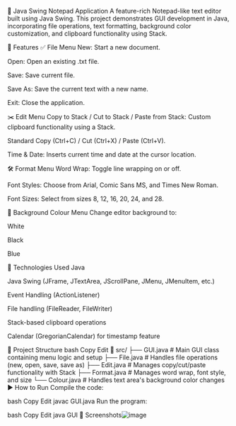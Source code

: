 📝 Java Swing Notepad Application
A feature-rich Notepad-like text editor built using Java Swing. This project demonstrates GUI development in Java, incorporating file operations, text formatting, background color customization, and clipboard functionality using Stack.

📌 Features
✅ File Menu
New: Start a new document.

Open: Open an existing .txt file.

Save: Save current file.

Save As: Save the current text with a new name.

Exit: Close the application.

✂️ Edit Menu
Copy to Stack / Cut to Stack / Paste from Stack: Custom clipboard functionality using a Stack<String>.

Standard Copy (Ctrl+C) / Cut (Ctrl+X) / Paste (Ctrl+V).

Time & Date: Inserts current time and date at the cursor location.

🛠️ Format Menu
Word Wrap: Toggle line wrapping on or off.

Font Styles: Choose from Arial, Comic Sans MS, and Times New Roman.

Font Sizes: Select from sizes 8, 12, 16, 20, 24, and 28.

🎨 Background Colour Menu
Change editor background to:

White

Black

Blue

🧰 Technologies Used
Java

Java Swing (JFrame, JTextArea, JScrollPane, JMenu, JMenuItem, etc.)

Event Handling (ActionListener)

File handling (FileReader, FileWriter)

Stack-based clipboard operations

Calendar (GregorianCalendar) for timestamp feature

📁 Project Structure
bash
Copy
Edit
📁 src/
  ├── GUI.java         # Main GUI class containing menu logic and setup
  ├── File.java        # Handles file operations (new, open, save, save as)
  ├── Edit.java        # Manages copy/cut/paste functionality with Stack
  ├── Format.java      # Manages word wrap, font style, and size
  └── Colour.java      # Handles text area's background color changes
▶️ How to Run
Compile the code:

bash
Copy
Edit
javac GUI.java
Run the program:

bash
Copy
Edit
java GUI
📸 Screenshots![image](https://github.com/user-attachments/assets/8a87d2f3-82ea-4b9b-a62a-45491bf2f785)
